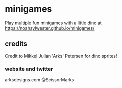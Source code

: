 # minigames

Play multiple fun minigames with a little dino at
https://noahsylwester.github.io/minigames/


## credits
Credit to Mikkel Julian 'Arks' Petersen for dino sprites!
### website and twitter
arksdesigns.com
@ScissorMarks
